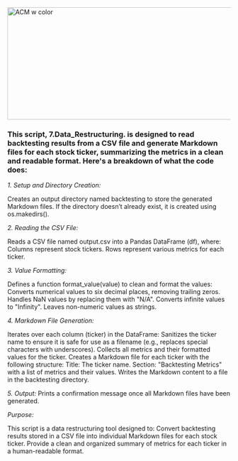 <img width="780" height="253" alt="ACM w color" src="https://github.com/user-attachments/assets/a986f602-8703-464f-9426-cc3e9f5ffbc8" />

### This script, 7.Data_Restructuring. is designed to read backtesting results from a CSV file and generate Markdown files for each stock ticker, summarizing the metrics in a clean and readable format. Here's a breakdown of what the code does:

*1. Setup and Directory Creation:*

Creates an output directory named backtesting to store the generated Markdown files.
If the directory doesn’t already exist, it is created using os.makedirs().

*2. Reading the CSV File:*
   
Reads a CSV file named output.csv into a Pandas DataFrame (df), where:
Columns represent stock tickers.
Rows represent various metrics for each ticker.

*3. Value Formatting:*
   
Defines a function format_value(value) to clean and format the values:
Converts numerical values to six decimal places, removing trailing zeros.
Handles NaN values by replacing them with "N/A".
Converts infinite values to "Infinity".
Leaves non-numeric values as strings.

*4. Markdown File Generation:*

Iterates over each column (ticker) in the DataFrame:
Sanitizes the ticker name to ensure it is safe for use as a filename (e.g., replaces special characters with underscores).
Collects all metrics and their formatted values for the ticker.
Creates a Markdown file for each ticker with the following structure:
Title: The ticker name.
Section: "Backtesting Metrics" with a list of metrics and their values.
Writes the Markdown content to a file in the backtesting directory.

*5. Output:*
Prints a confirmation message once all Markdown files have been generated.

*Purpose:*

This script is a data restructuring tool designed to:
Convert backtesting results stored in a CSV file into individual Markdown files for each stock ticker.
Provide a clean and organized summary of metrics for each ticker in a human-readable format.
